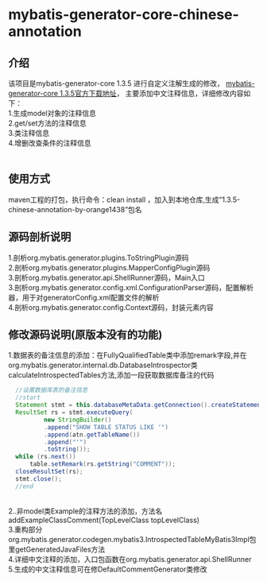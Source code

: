 # mybatis-generator-core-chinese-annotation
## 介绍
该项目是mybatis-generator-core 1.3.5 进行自定义注解生成的修改，
<a target=_blank href="https://github.com/mybatis/generator/releases">mybatis-generator-core 1.3.5官方下载地址</a>，
主要添加中文注释信息，详细修改内容如下：<br>
1.生成model对象的注释信息<br>
2.get/set方法的注释信息<br>
3.类注释信息<br>
4.增删改查条件的注释信息<br>
<br>
## 使用方式
maven工程的打包，执行命令：clean install ，加入到本地仓库,生成“1.3.5-chinese-annotation-by-orange1438”包名
<br>

## 源码剖析说明
1.剖析org.mybatis.generator.plugins.ToStringPlugin源码<br>
2.剖析org.mybatis.generator.plugins.MapperConfigPlugin源码<br>
3.剖析org.mybatis.generator.api.ShellRunner源码，Main入口<br>
3.剖析org.mybatis.generator.config.xml.ConfigurationParser源码，配置解析器，用于对generatorConfig.xml配置文件的解析<br>
4.剖析org.mybatis.generator.config.Context源码，封装<context>元素内容<br>

## 修改源码说明(原版本没有的功能)
1.数据表的备注信息的添加：在FullyQualifiedTable类中添加remark字段,并在org.mybatis.generator.internal.db.DatabaseIntrospector类calculateIntrospectedTables方法,添加一段获取数据库备注的代码<br>
```java
  //设置数据库表的备注信息
  //start
  Statement stmt = this.databaseMetaData.getConnection().createStatement();
  ResultSet rs = stmt.executeQuery(
          new StringBuilder()
          .append("SHOW TABLE STATUS LIKE '")
          .append(atn.getTableName())
          .append("'")
          .toString());
  while (rs.next())
      table.setRemark(rs.getString("COMMENT"));
  closeResultSet(rs);
  stmt.close();
  //end
```
<br>
2..非model类Example的注释方法的添加，方法名addExampleClassComment(TopLevelClass topLevelClass)<br>
3.重构部分org.mybatis.generator.codegen.mybatis3.IntrospectedTableMyBatis3Impl包里getGeneratedJavaFiles方法<br>
4.详细中文注释的添加，入口包函数在org.mybatis.generator.api.ShellRunner<br>
5.生成的中文注释信息可在修DefaultCommentGenerator类修改<br>